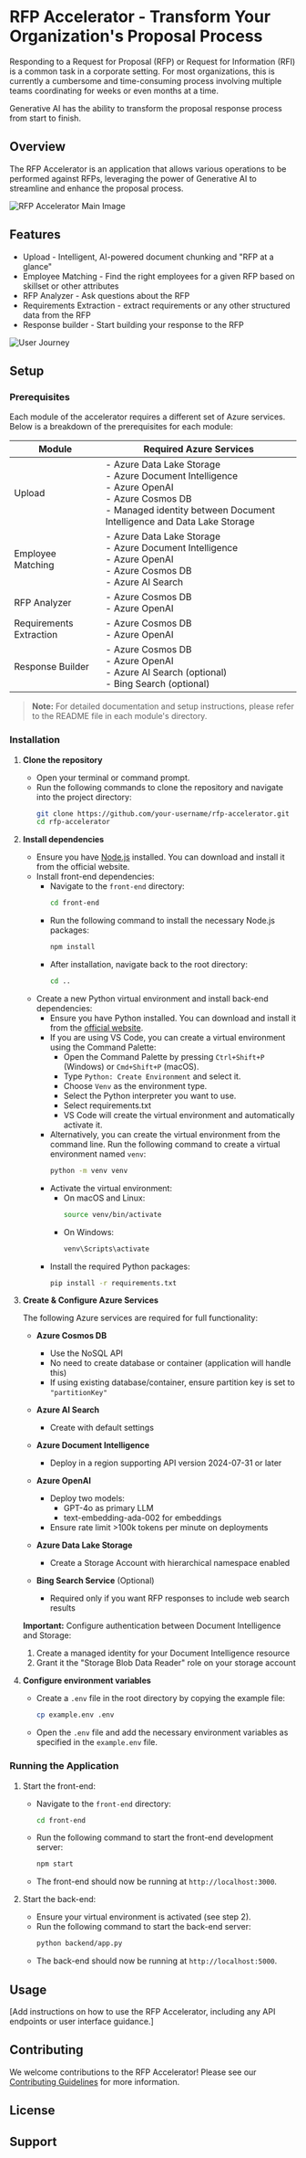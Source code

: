 # RFP Accelerator - Transform Your Organization's Proposal Process

Responding to a Request for Proposal (RFP) or Request for Information (RFI) is a common task in a corporate setting. For most organizations, this is currently a cumbersome and time-consuming process involving multiple teams coordinating for weeks or even months at a time. 

Generative AI has the ability to transform the proposal response process from start to finish.


## Overview

The RFP Accelerator is an application that allows various operations to be performed against RFPs, leveraging the power of Generative AI to streamline and enhance the proposal process.

![RFP Accelerator Main Image](/images/main_screen.png)

## Features

- Upload - Intelligent, AI-powered document chunking and "RFP at a glance"
- Employee Matching - Find the right employees for a given RFP based on skillset or other attributes
- RFP Analyzer - Ask questions about the RFP
- Requirements Extraction - extract requirements or any other structured data from the RFP
- Response builder - Start building your response to the RFP

![User Journey](/images/user_flow.png)



## Setup

### Prerequisites

Each module of the accelerator requires a different set of Azure services. Below is a breakdown of the prerequisites for each module:

| Module | Required Azure Services |
|--------|-------------------------|
| Upload | - Azure Data Lake Storage<br>- Azure Document Intelligence<br>- Azure OpenAI<br>- Azure Cosmos DB<br>- Managed identity between Document Intelligence and Data Lake Storage |
| Employee Matching | - Azure Data Lake Storage<br>- Azure Document Intelligence<br>- Azure OpenAI<br>- Azure Cosmos DB<br>- Azure AI Search |
| RFP Analyzer | - Azure Cosmos DB<br>- Azure OpenAI |
| Requirements Extraction | - Azure Cosmos DB<br>- Azure OpenAI |
| Response Builder | - Azure Cosmos DB<br>- Azure OpenAI<br>- Azure AI Search (optional)<br>- Bing Search (optional)|

> **Note:** For detailed documentation and setup instructions, please refer to the README file in each module's directory.


### Installation

1. **Clone the repository**
   - Open your terminal or command prompt.
   - Run the following commands to clone the repository and navigate into the project directory:
     ```sh
     git clone https://github.com/your-username/rfp-accelerator.git
     cd rfp-accelerator
     ```

2. **Install dependencies**
   - Ensure you have [Node.js](https://nodejs.org/) installed. You can download and install it from the official website.
   - Install front-end dependencies:
     - Navigate to the `front-end` directory:
       ```sh
       cd front-end
       ```
     - Run the following command to install the necessary Node.js packages:
       ```sh
       npm install
       ```
     - After installation, navigate back to the root directory:
       ```sh
       cd ..
       ```
   - Create a new Python virtual environment and install back-end dependencies:
     - Ensure you have Python installed. You can download and install it from the [official website](https://www.python.org/).
     - If you are using VS Code, you can create a virtual environment using the Command Palette:
       - Open the Command Palette by pressing `Ctrl+Shift+P` (Windows) or `Cmd+Shift+P` (macOS).
       - Type `Python: Create Environment` and select it.
       - Choose `Venv` as the environment type.
       - Select the Python interpreter you want to use.
       - Select requirements.txt
       - VS Code will create the virtual environment and automatically activate it. 
     - Alternatively, you can create the virtual environment from the command line. Run the following command to create a virtual environment named `venv`:
       ```sh
       python -m venv venv
       ```
     - Activate the virtual environment:
       - On macOS and Linux:
         ```sh
         source venv/bin/activate
         ```
       - On Windows:
         ```sh
         venv\Scripts\activate
         ```
     - Install the required Python packages:
       ```sh
       pip install -r requirements.txt
       ```

3. **Create & Configure Azure Services**

   The following Azure services are required for full functionality:

   - **Azure Cosmos DB**
     - Use the NoSQL API
     - No need to create database or container (application will handle this)
     - If using existing database/container, ensure partition key is set to `"partitionKey"`
   
   - **Azure AI Search**
     - Create with default settings
   
   - **Azure Document Intelligence**
     - Deploy in a region supporting API version 2024-07-31 or later
   
   - **Azure OpenAI**
     - Deploy two models:
       - GPT-4o as primary LLM
       - text-embedding-ada-002 for embeddings
     - Ensure rate limit >100k tokens per minute on deployments
   
   - **Azure Data Lake Storage**
     - Create a Storage Account with hierarchical namespace enabled
   
   - **Bing Search Service** (Optional)
     - Required only if you want RFP responses to include web search results

   **Important:** Configure authentication between Document Intelligence and Storage:
   1. Create a managed identity for your Document Intelligence resource
   2. Grant it the "Storage Blob Data Reader" role on your storage account

4. **Configure environment variables**
   - Create a `.env` file in the root directory by copying the example file:
     ```sh
     cp example.env .env
     ```
   - Open the `.env` file and add the necessary environment variables as specified in the `example.env` file.

### Running the Application

1. Start the front-end:
   - Navigate to the `front-end` directory:
     ```sh
     cd front-end
     ```
   - Run the following command to start the front-end development server:
     ```sh
     npm start
     ```
   - The front-end should now be running at `http://localhost:3000`.

2. Start the back-end:
   - Ensure your virtual environment is activated (see step 2).
   - Run the following command to start the back-end server:
     ```sh
     python backend/app.py
     ```
   - The back-end should now be running at `http://localhost:5000`.

## Usage

[Add instructions on how to use the RFP Accelerator, including any API endpoints or user interface guidance.]

## Contributing

We welcome contributions to the RFP Accelerator! Please see our [Contributing Guidelines](CONTRIBUTING.md) for more information.

## License

## Support